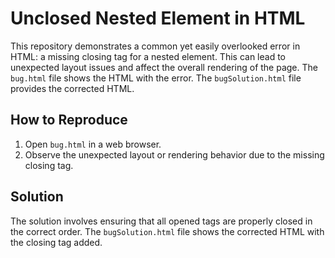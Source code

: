 # Unclosed Nested Element in HTML
This repository demonstrates a common yet easily overlooked error in HTML: a missing closing tag for a nested element. This can lead to unexpected layout issues and affect the overall rendering of the page.
The `bug.html` file shows the HTML with the error. The `bugSolution.html` file provides the corrected HTML.

## How to Reproduce

1. Open `bug.html` in a web browser.
2. Observe the unexpected layout or rendering behavior due to the missing closing tag.

## Solution

The solution involves ensuring that all opened tags are properly closed in the correct order. The `bugSolution.html` file shows the corrected HTML with the closing tag added.